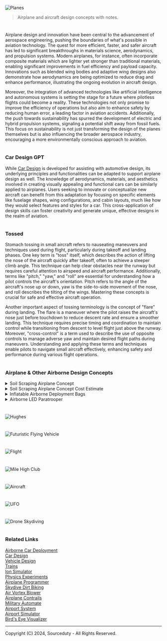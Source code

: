 ![Planes](https://github.com/user-attachments/assets/75967328-1ff9-4e94-9f4e-6f73e824d4e1)

> Airplane and aircraft design concepts with notes.

#

Airplane design and innovation have been central to the advancement of aerospace engineering, pushing the boundaries of what's possible in aviation technology. The quest for more efficient, faster, and safer aircraft has led to significant breakthroughs in materials science, aerodynamics, and propulsion systems. Modern airplanes, for instance, often incorporate composite materials which are lighter yet stronger than traditional materials, enabling significant improvements in fuel efficiency and payload capacity. Innovations such as blended wing bodies and adaptive wing designs also demonstrate how aerodynamics are being optimized to reduce drag and enhance performance, illustrating the ongoing evolution in aircraft design.

Moreover, the integration of advanced technologies like artificial intelligence and autonomous systems is setting the stage for a future where pilotless flights could become a reality. These technologies not only promise to improve the efficiency of operations but also aim to enhance safety by reducing human error, a leading factor in aviation accidents. Additionally, the push towards sustainability has spurred the development of electric and hybrid propulsion systems, signaling a potential shift away from fossil fuels. This focus on sustainability is not just transforming the design of the planes themselves but is also influencing the broader aerospace industry, encouraging a more environmentally conscious approach to aviation.

#
### Car Design GPT

While [Car Design](https://chatgpt.com/g/g-EPHgYBaHt-car-design) is developed for assisting with automotive design, its underlying principles and functionalities can be adapted to support airplane design as well. The knowledge of aerodynamics, materials, and aesthetics involved in creating visually appealing and functional cars can be similarly applied to airplanes. Users seeking to innovate or conceptualize new aircraft can benefit from this adaptation by focusing on specific elements like fuselage shapes, wing configurations, and cabin layouts, much like how they would select features and styles for a car. This cross-application of design skills can foster creativity and generate unique, effective designs in the realm of aviation.

#
### Tossed

Stomach tossing in small aircraft refers to nauseating maneuvers and techniques used during flight, particularly during takeoff and landing phases. One key term is "toss" itself, which describes the action of lifting the nose of the aircraft quickly after takeoff, often to achieve a steeper climb angle. This technique can help clear obstacles near the runway but requires careful attention to airspeed and aircraft performance. Additionally, terms like "pitch," "yaw," and "roll" are essential for understanding how a pilot controls the aircraft's orientation. Pitch refers to the angle of the aircraft's nose up or down, yaw is the side-to-side movement of the nose, and roll describes the tilting of the wings. Mastering these concepts is crucial for safe and effective aircraft operation.

Another important aspect of tossing terminology is the concept of "flare" during landing. The flare is a maneuver where the pilot raises the aircraft's nose just before touchdown to reduce descent rate and ensure a smoother landing. This technique requires precise timing and coordination to maintain control while transitioning from descent to level flight just above the runway. Moreover, "cross-control" is a term used to describe the use of opposite controls to manage adverse yaw and maintain desired flight paths during maneuvers. Understanding and applying these terms and techniques enable pilots to navigate small aircraft effectively, enhancing safety and performance during various flight operations.

#
### Airplane & Other Airborne Design Concepts

<details><summary>Soil Scraping Airplane Concept</summary>
<br>

![Soil Scraping Airplane](https://github.com/sourceduty/Airplane_Design/assets/123030236/a7138315-b174-4734-ac8b-9d3bfa084840)

### Soil Scraping Airplane Concept

Soil scraping airplane concept involving soil sampling and land leveling.

Soil Sampling: 

Collect soil from various depths and locations to analyze composition, moisture, etc. Ensure retrieval mechanisms prevent contamination.

Land Leveling: 

Remove soil from high areas and redistribute to lower areas to flatten land for agricultural and construction benefits.

Choose a robust existing airplane capable of handling additional weight and structural modifications for soil scraping equipment, like a cargo or utility aircraft. Modifications needed:

- Structural reinforcement of fuselage and wings.
- Enhanced landing gear to withstand soil interaction impacts and vibrations.
- Upgraded power and fuel systems for extended low-altitude, heavy-load flights.

Model soil interaction by studying soil mechanics like cohesion, angle of repose, and compressibility. Design effective soil cutting, lifting, and leveling mechanisms.

- Use CAD and simulation software (e.g., ANSYS, Abaqus) to simulate interactions and refine design.
- Field test prototypes to validate design and functionality.

Incorporate new control systems for soil scraping mechanisms into aircraft’s existing controls. Ensure design adheres to aviation and environmental regulations and analyze economic viability and market potential of the modified aircraft.

This multidisciplinary project requires collaboration among aerospace engineers, mechanical engineers, soil scientists, and pilots, alongside early engagement with regulatory bodies for compliance and feasibility.

<br>
</details>
<details><summary>Soil Scraping Airplane Concept Cost Estimate</summary>
<br>

### Soil Scraping Airplane Cost Estimate

Cost estimate for modifying an existing airplane for soil scraping, including soil sampling and land leveling:

Research and Development:

- Initial design and feasibility studies: $100,000 - $300,000
- Detailed engineering and CAD modeling: $250,000 - $500,000
- Software licenses for simulation (per year): $10,000 - $50,000
- Prototype testing and materials: $100,000 - $200,000

Aircraft Modification:

- Purchase of used cargo/utility aircraft: $1 million - $5 million
- Structural modifications and reinforcements: $500,000 - $1 million
- Landing gear modifications: $200,000 - $400,000
- Integration of soil scraping mechanism: $300,000 - $600,000
- Control systems upgrade: $150,000 - $300,000

Certification and Compliance:

- FAA or other aviation authority certifications: $100,000 - $300,000
- Environmental and safety compliance studies: $50,000 - $150,000

Operational Costs:

- Pilot and crew training: $50,000 - $100,000
- Maintenance and operation for the first year: $200,000 - $500,000

Total Estimated Cost Range: $3 million to $9 million

Notes:

- Costs may vary significantly based on specific project requirements, technical challenges, and location.
- Scale of production and unforeseen technical issues could affect final costs.

<br>
</details>
<details><summary>Inflatable Airborne Deployment Bags</summary>
<br>

![Inflatable Airborne Deployment Bags](https://github.com/sourceduty/Airplane_Design/assets/123030236/15d7470f-b205-4e50-8df8-2196e5036ea4)

### Inflatable Airborne Deployment Bags

Inflatable Airborne Deployment Bags (IADB) represent a revolutionary concept in aerial cargo delivery, especially tailored for military operations, disaster relief, and remote area resupply missions. The design hinges on the dynamic use of airflow to cushion valuable cargo during air-to-ground transitions. As the package is released from the aircraft, strategically placed vents on the bag capture the onrushing air, causing the bag to inflate rapidly. This inflation not only stabilizes the descent but also significantly reduces the landing impact, ensuring the cargo's integrity upon touchdown.

The construction of the IADB utilizes cutting-edge materials, primarily high-strength, lightweight fabrics that are both tear-resistant and waterproof. These materials are similar to those used in advanced parachutes and inflatable spacecraft technology, providing resilience against extreme atmospheric conditions and rough terrain impacts. The bags are modular and can be configured in various sizes to accommodate different cargo loads, from small medical supplies to larger equipment like generators or water purification units.

Furthermore, the deployment mechanism is designed for precision and ease of use. Incorporating GPS and advanced sensors, the IADB can be programmed to deploy at specific coordinates, ensuring pinpoint accuracy for deliveries. This technology is crucial for reaching inaccessible areas during emergency responses where traditional delivery methods may fail or be too risky.

Additionally, the environmental impact of the IADB is minimal. The bags are reusable, designed for quick recovery and reflation for multiple uses. This not only cuts down on waste and costs associated with single-use delivery systems but also aligns with sustainability goals by reducing the carbon footprint associated with manufacturing and disposing of traditional delivery containers.

In conclusion, the Inflatable Airborne Deployment Bags offer a highly innovative, safe, and environmentally friendly solution to the challenges of delivering cargo in diverse and demanding scenarios. This concept has the potential to transform logistical operations in critical areas, enhancing the effectiveness and reach of aid and support missions worldwide.

<br>
</details>
<details><summary>Airborne LED Paratrooper</summary>
<br>

![Airborne LED Paratrooper](https://github.com/user-attachments/assets/459883a9-5b44-4c66-9642-2711142dd66d)

This Airborne LED Paratrooper design concept is a futuristic and innovative approach to airborne operations, combining advanced technology with practical applications for both military and civilian purposes. The image depicts a paratrooper descending under a parachute illuminated by numerous LED lights. The lights are strategically integrated into the parachute, creating a stunning visual effect while potentially serving practical purposes, such as enhancing visibility during nighttime operations or signaling locations. This design is particularly useful for operations where stealth is not a priority, but safety and visibility are paramount, such as search and rescue missions or training exercises.

In addition to its practical applications, the LED illumination adds an aesthetic dimension to the paratrooper's descent, making it a striking visual spectacle. The bright lights against the dark backdrop create a contrast that could also serve as a psychological tool, either by intimidating adversaries or by boosting the morale of allied forces. The concept may also have implications for public events, where such a display could be used for demonstrations or ceremonial purposes, showcasing the technological advancements and capabilities of modern airborne units.

This concept also hints at the broader possibilities of integrating technology into traditional military equipment, enhancing the functionality and adaptability of paratroopers in various scenarios. The LED system could be customizable, with the ability to change colors or patterns to convey specific messages or coordinate actions among multiple paratroopers. Overall, the Airborne LED Paratrooper design represents a blend of cutting-edge technology with time-tested military tactics, potentially opening new avenues for the future of airborne operations.

<br>
</details>

#

![Hughes](https://github.com/user-attachments/assets/74fd9d84-b218-4185-8272-999aa38e61fc)

#

![Futuristic Flying Vehicle](https://github.com/user-attachments/assets/fa0a6514-0e70-47a6-801b-9be871f628eb)

#

![Flight](https://github.com/user-attachments/assets/c8fcbb89-3250-4fbc-b161-9799c614f752)

#

![Mile High Club](https://github.com/user-attachments/assets/ce58bf16-62e0-4607-b6df-2adb2e192dfb)

#

![Aircraft](https://github.com/user-attachments/assets/4b9f228e-b7d0-494b-9705-b9e0de34aa0e)

#

![UFO](https://github.com/user-attachments/assets/9bb9f4bf-e3cf-4b2d-8b7b-d62673065cff)

#

![Drone Skydiving](https://github.com/user-attachments/assets/83645958-a8b6-4fe3-8185-f1e88136a170)

#
### Related Links

[Airborne Car Deployment](https://github.com/sourceduty/Airborne_Car_Deployment)
<br>
[Car Design](https://github.com/sourceduty/Car_Design)
<br>
[Vehicle Design](https://github.com/sourceduty/Vehicle_Design)
<br>
[Trains](https://github.com/sourceduty/Trains)
<br>
[Ion Simulator](https://github.com/sourceduty/Ion_Simulator)
<br>
[Physics Experiments](https://github.com/sourceduty/Physics_Experiments)
<br>
[Airplane Programmer](https://github.com/sourceduty/Airplane_Progammer)
<br>
[Skydive Dirt Biking](https://github.com/sourceduty/Skydive_Dirt_Biking)
<br>
[Air Vortex Blower](https://github.com/sourceduty/Air_Vortex_Blower)
<br>
[Airplane Contrails](https://github.com/sourceduty/Airplane_Contrails)
<br>
[Military Automate](https://github.com/sourceduty/Military_Automation/tree/main)
<br>
[Airport System](https://github.com/sourceduty/Airport_System)
<br>
[Airport Simulator](https://github.com/sourceduty/Airport_Simulator)
<br>
[Bird's Eye Visualizer](https://github.com/sourceduty/Birds_Eye_Visualizer)

***
Copyright (C) 2024, Sourceduty - All Rights Reserved.
